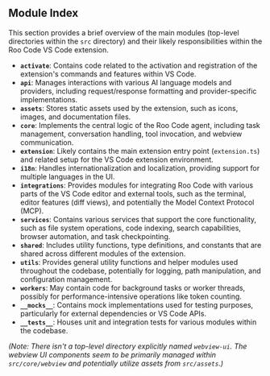 ## Module Index

This section provides a brief overview of the main modules (top-level directories within the `src` directory) and their likely responsibilities within the Roo Code VS Code extension.

*   **`activate`**: Contains code related to the activation and registration of the extension's commands and features within VS Code.
*   **`api`**: Manages interactions with various AI language models and providers, including request/response formatting and provider-specific implementations.
*   **`assets`**: Stores static assets used by the extension, such as icons, images, and documentation files.
*   **`core`**: Implements the central logic of the Roo Code agent, including task management, conversation handling, tool invocation, and webview communication.
*   **`extension`**: Likely contains the main extension entry point (`extension.ts`) and related setup for the VS Code extension environment.
*   **`i18n`**: Handles internationalization and localization, providing support for multiple languages in the UI.
*   **`integrations`**: Provides modules for integrating Roo Code with various parts of the VS Code editor and external tools, such as the terminal, editor features (diff views), and potentially the Model Context Protocol (MCP).
*   **`services`**: Contains various services that support the core functionality, such as file system operations, code indexing, search capabilities, browser automation, and task checkpointing.
*   **`shared`**: Includes utility functions, type definitions, and constants that are shared across different modules of the extension.
*   **`utils`**: Provides general utility functions and helper modules used throughout the codebase, potentially for logging, path manipulation, and configuration management.
*   **`workers`**: May contain code for background tasks or worker threads, possibly for performance-intensive operations like token counting.
*   **`__mocks__`**: Contains mock implementations used for testing purposes, particularly for external dependencies or VS Code APIs.
*   **`__tests__`**: Houses unit and integration tests for various modules within the codebase.

*(Note: There isn't a top-level directory explicitly named `webview-ui`. The webview UI components seem to be primarily managed within `src/core/webview` and potentially utilize assets from `src/assets`.)*

